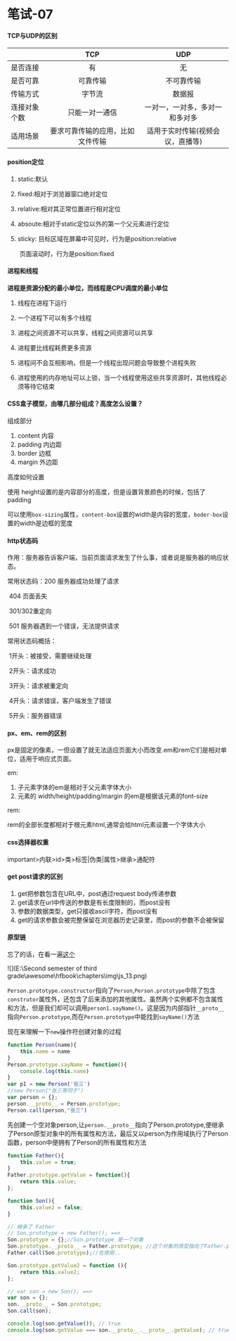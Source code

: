 # 笔试-07

#### TCP与UDP的区别

|              |               TCP                |               UDP                |
| ------------ | :------------------------------: | :------------------------------: |
| 是否连接     |                有                |                无                |
| 是否可靠     |             可靠传输             |            不可靠传输            |
| 传输方式     |              字节流              |              数据报              |
| 连接对象个数 |          只能一对一通信          |  一对一，一对多，多对一和多对多  |
| 适用场景     | 要求可靠传输的应用，比如文件传输 | 适用于实时传输(视频会议，直播等) |



#### position定位

1. static:默认

2. fixed:相对于浏览器窗口绝对定位

3. relative:相对其正常位置进行相对定位

4. absoute:相对于static定位以外的第一个父元素进行定位

5. sticky: 目标区域在屏幕中可见时，行为是position:relative

   ​            页面滚动时，行为是position:fixed



#### 进程和线程

**进程是资源分配的最小单位，而线程是CPU调度的最小单位**

1. 线程在进程下运行

2. 一个进程下可以有多个线程

3. 进程之间资源不可以共享，线程之间资源可以共享

4. 进程要比线程耗费更多资源

5. 进程间不会互相影响，但是一个线程出现问题会导致整个进程失败

6. 进程使用的内存地址可以上锁，当一个线程使用这些共享资源时，其他线程必须等待它结束

   

#### CSS盒子模型，由哪几部分组成？高度怎么设置？

组成部分

1. content  内容
2. padding  内边距
3. border    边框
4. margin    外边距

高度如何设置

使用 height设置的是内容部分的高度，但是设置背景颜色的时候，包括了padding

可以使用`box-sizing`属性，`content-box`设置的width是内容的宽度，`boder-box`设置的width是边框的宽度



#### http状态码

作用：服务器告诉客户端，当前页面请求发生了什么事，或者说是服务器的响应状态。

常用状态码：200 服务器成功处理了请求

​					   404  页面丢失

​                       301/302重定向

​                       501 服务器遇到一个错误，无法提供请求

常用状态码概括：

​						1开头：被接受，需要继续处理

​						2开头：请求成功

​						3开头：请求被重定向

​						4开头：请求错误，客户端发生了错误

​						5开头：服务器错误



#### px、em、rem的区别

px是固定的像素，一但设置了就无法适应页面大小而改变.em和rem它们是相对单位，适用于响应式页面。

em:

1. 子元素字体的em是相对于父元素字体大小
2. 元素的 width/height/padding/margin 的em是根据该元素的font-size

rem:

  rem的全部长度都相对于根元素html,通常会给html元素设置一个字体大小



#### css选择器权重

important>内联>id>类>标签|伪类|属性>继承>通配符



#### get post请求的区别

1. get把参数包含在URL中，post通过request body传递参数
2.  get请求在url中传送的参数是有长度限制的，而post没有
3.  参数的数据类型，get只接收ascii字符，而post没有
4.  get的请求参数会被完整保留在浏览器历史记录里，而post的参数不会被保留



#### 原型链

忘了的话，在看一遍[这个](https://juejin.im/post/585953a5128fe10069b5f06b)

![](E:\Second semester of third grade\awesome\hfbook\chapters\img\js_13.png)

`Person.prototype.constructor`指向了`Person`,`Person.prototype`中除了包含`construtor`属性外，还包含了后来添加的其他属性。虽然两个实例都不包含属性和方法，但是我们却可以调用`person1.sayName()`。这是因为内部指针`__proto__`指向`Person.prototype`,而在`Person.prototype`中能找到`sayName()`方法

现在来理解一下`new`操作符创建对象的过程

```javascript
function Person(name){
    this.name = name
}
Person.prototype.sayName = function(){
    console.log(this.name)
}
var p1 = new Person('张三')
//new Person("张三等同于")
var person = {};
person.__proto__ = Person.prototype;
Person.call(person,"张三")
```

先创建一个空对象person,让`person.__proto__`指向了Person.prototype,便继承了Person原型对象中的所有属性和方法，最后又以person为作用域执行了Person函数，person中便拥有了Person的所有属性和方法

```javascript
function Father(){
    this.value = true;
}
Father.prototype.getValue = function(){
    return this.value;
};

function Son(){
    this.value2 = false;
}

// 继承了 Father
// Son.prototype = new Father(); ==>
Son.prototype = {};//Son.prototype 是一个对象
Son.prototype.__proto__ = Father.prototype; //这个对象的原型指向了Father.prototype
Father.call(Son.prototype);//在使用..

Son.prototype.getValue2 = function (){
    return this.value2;
};

// var son = new Son(); ==>
var son = {};
son.__proto__ = Son.prototype;
Son.call(son);

console.log(son.getValue()); // true
console.log(son.getValue === son.__proto__.__proto__.getValue); // true

```

